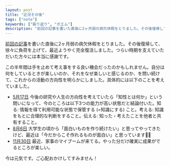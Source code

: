 ```yaml
---
layout: post
title: "近況その後"
tags: ["note"]
keywords: ["振り返り", "ポエム"]
description: "前回の記事を書いた直後に2ヶ月弱の病欠休暇をとりました。その後復帰して、徐々に負荷を上げて、最近ようやく完全復活しました。つらい時期を支えていただいた方々には本当に感謝です。"
---
```


[前回の記事](/ja/posts/untitled-2/)を書いた直後に2ヶ月弱の病欠休暇をとりました。その後復帰して、徐々に負荷を上げて、最近ようやく完全復活しました。つらい時期を支えていただいた方々には本当に感謝です。

この半年間は手を止めて考え事をする良い機会だったのかもしれません。自分は何をしているときが楽しいのか、それをなぜ楽しいと感じるのか、を問い続けて、これからの活動の方向性を明らかにしました。具体的には以下のことを考えていました。

* [5月17日](https://twitter.com/shoya140/status/1261897582223273988) 今後の研究や人生の方向性を考えていたら「知性とは何か」という問いになって、今のところは以下3つの能力が高い状態だと結論付いた。知る: 情報を得て利用可能な状態で保管する (=知識にする) こと。考える: 知識をもとに合理的な判断をすること。伝える: 知った・考えたことを他者と共有すること。
* [8月6日](https://twitter.com/shoya140/status/1291349502276833280) 大学生の頃から「面白いものを作り続けたい」と思ってやってきたけど、最近は「今だからこそ作れるものが面白い」と思っています🐔🥚
* [11月30日](https://twitter.com/shoya140/status/1333391206693433344) 最近、家事のマイブームが来てる。やった分だけ確実に成果がでるところが楽しい。

今は元気です。ご心配おかけしてすみません！